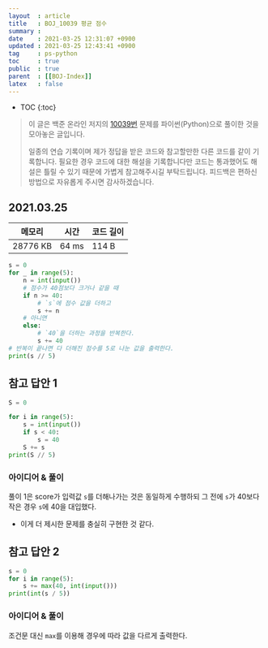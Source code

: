 ```yaml
---
layout  : article
title   : BOJ_10039 평균 점수
summary : 
date    : 2021-03-25 12:31:07 +0900
updated : 2021-03-25 12:43:41 +0900
tag     : ps-python
toc     : true
public  : true
parent  : [[BOJ-Index]]
latex   : false
---
```

* TOC
{:toc}

> 이 글은 백준 온라인 저지의 [10039번](https://www.acmicpc.net/problem/10039) 문제를 파이썬(Python)으로 풀이한 것을 모아놓은 글입니다.
>
> 일종의 연습 기록이며 제가 정답을 받은 코드와 참고할만한 다른 코드를 같이 기록합니다. 필요한 경우 코드에 대한 해설을 기록합니다만 코드는 통과했어도 해설은 틀릴 수 있기 때문에 가볍게 참고해주시길 부탁드립니다. 피드백은 편하신 방법으로 자유롭게 주시면 감사하겠습니다.

## 2021.03.25

| 메모리    | 시간  | 코드 길이 |
| --------- | ----- | --------- |
| 28776 KB  | 64 ms | 114 B     |

```python
s = 0
for _ in range(5):
    n = int(input())
    # 점수가 40점보다 크거나 같을 때
    if n >= 40:
        # `s`에 점수 값을 더하고
        s += n
    # 아니면 
    else:
        # `40`을 더하는 과정을 반복한다.
        s += 40
# 반복이 끝나면 다 더해진 점수를 5로 나눈 값을 출력한다.
print(s // 5)
```

## 참고 답안 1

```python
S = 0

for i in range(5):
    s = int(input())
    if s < 40:
        s = 40
    S += s
print(S // 5)
```

### 아이디어 & 풀이

풀이 1은 score가 입력값 `s`를 더해나가는 것은 동일하게 수행하되 그 전에 `s`가 40보다 작은 경우 `s`에 40을 대입했다.

* 이게 더 제시한 문제를 충실히 구현한 것 같다.

## 참고 답안 2

```python
s = 0
for i in range(5):
    s += max(40, int(input()))
print(int(s / 5))
```

### 아이디어 & 풀이

조건문 대신 `max`를 이용해 경우에 따라 값을 다르게 출력한다.

